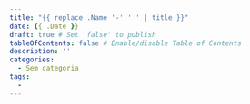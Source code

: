 ```yaml
---
title: "{{ replace .Name '-' ' ' | title }}"
date: {{ .Date }}
draft: true # Set 'false' to publish
tableOfContents: false # Enable/disable Table of Contents
description: ''
categories:
  - Sem categoria
tags:
  -
---
```

